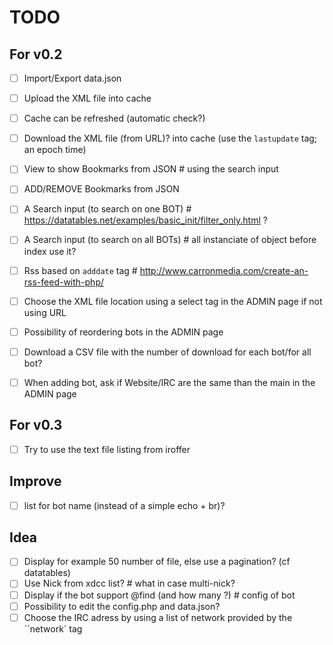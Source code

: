 # TODO

## For v0.2

 - [ ] Import/Export data.json
 - [ ] Upload the XML file into cache
 - [ ] Cache can be refreshed (automatic check?)
 - [ ] Download the XML file (from URL)? into cache (use the `lastupdate` tag; an epoch time)
 - [ ] View to show Bookmarks from JSON # using the search input
 - [ ] ADD/REMOVE Bookmarks from JSON
 - [ ] A Search input (to search on one BOT) # https://datatables.net/examples/basic_init/filter_only.html ?
 - [ ] A Search input (to search on all BOTs) # all instanciate of object before index use it?
 - [ ] Rss based on `adddate` tag # http://www.carronmedia.com/create-an-rss-feed-with-php/
 - [ ] Choose the XML file location using a select tag in the ADMIN page if not using URL
 - [ ] Possibility of reordering bots in the ADMIN page
 - [ ] Download a CSV file with the number of download for each bot/for all bot?
 - [ ] When adding bot, ask if Website/IRC are the same than the main in the ADMIN page


## For v0.3

 - [ ] Try to use the text file listing from iroffer


## Improve

 - [ ] list for bot name (instead of a simple echo + br)?


## Idea

 - [ ] Display for example 50 number of file, else use a pagination? (cf datatables)
 - [ ] Use Nick from xdcc list? # what in case multi-nick?
 - [ ] Display if the bot support @find (and how many ?) # config of bot
 - [ ] Possibility to edit the config.php and data.json?
 - [ ] Choose the IRC adress by using a list of network provided by the ``network` tag
